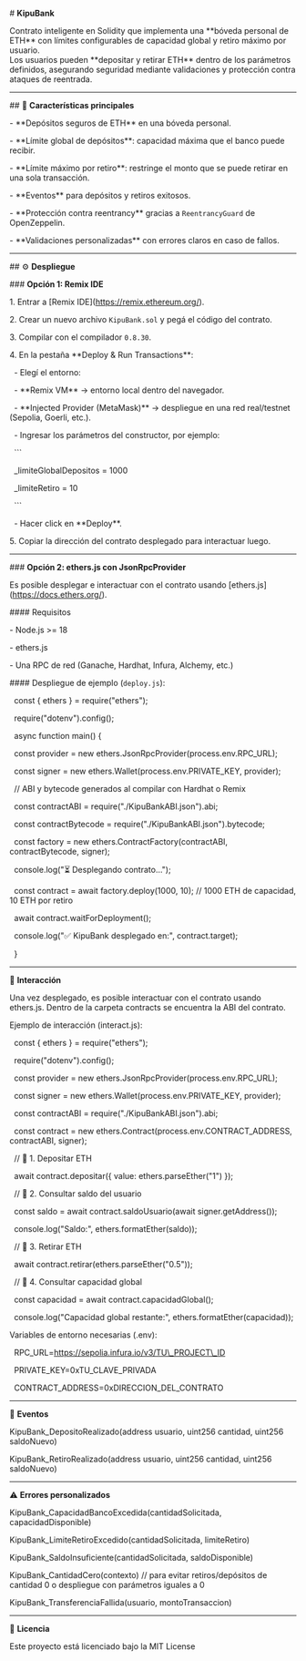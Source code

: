 \# **KipuBank**

Contrato inteligente en Solidity que implementa una \*\*bóveda personal de ETH\*\* con límites configurables de capacidad global y retiro máximo por usuario.  
Los usuarios pueden \*\*depositar y retirar ETH\*\* dentro de los parámetros definidos, asegurando seguridad mediante validaciones y protección contra ataques de reentrada.

---

\## 📌 **Características principales**

\- \*\*Depósitos seguros de ETH\*\* en una bóveda personal.

\- \*\*Límite global de depósitos\*\*: capacidad máxima que el banco puede recibir.

\- \*\*Límite máximo por retiro\*\*: restringe el monto que se puede retirar en una sola transacción.

\- \*\*Eventos\*\* para depósitos y retiros exitosos.

\- \*\*Protección contra reentrancy\*\* gracias a `ReentrancyGuard` de OpenZeppelin.

\- \*\*Validaciones personalizadas\*\* con errores claros en caso de fallos.

---

\## ⚙️ **Despliegue**

\###  **Opción 1: Remix IDE**

1\. Entrar a \[Remix IDE](https://remix.ethereum.org/).

2\. Crear un nuevo archivo `KipuBank.sol` y pegá el código del contrato.

3\. Compilar con el compilador `0.8.30`.

4\. En la pestaña \*\*Deploy \& Run Transactions\*\*:

&nbsp;  - Elegí el entorno:

&nbsp;    - \*\*Remix VM\*\* → entorno local dentro del navegador.

&nbsp;    - \*\*Injected Provider (MetaMask)\*\* → despliegue en una red real/testnet (Sepolia, Goerli, etc.).

&nbsp;  - Ingresar los parámetros del constructor, por ejemplo:

&nbsp;    ```

&nbsp;    \_limiteGlobalDepositos = 1000

&nbsp;    \_limiteRetiro = 10

&nbsp;    ```

&nbsp;  - Hacer click en \*\*Deploy\*\*.

5\. Copiar la dirección del contrato desplegado para interactuar luego.

---

\###  **Opción 2: ethers.js con JsonRpcProvider**

Es posible desplegar e interactuar con el contrato usando \[ethers.js](https://docs.ethers.org/).

\#### Requisitos

\- Node.js >= 18

\- ethers.js

\- Una RPC de red (Ganache, Hardhat, Infura, Alchemy, etc.)

\#### Despliegue de ejemplo (`deploy.js`):

&nbsp;	const { ethers } = require("ethers");

&nbsp;	require("dotenv").config();

&nbsp;	async function main() {

&nbsp; 		const provider = new ethers.JsonRpcProvider(process.env.RPC\_URL);

&nbsp; 		const signer = new ethers.Wallet(process.env.PRIVATE\_KEY, provider);

&nbsp; 		// ABI y bytecode generados al compilar con Hardhat o Remix

&nbsp; 		const contractABI = require("./KipuBankABI.json").abi;

&nbsp;	 	const contractBytecode = require("./KipuBankABI.json").bytecode;

&nbsp;	 	const factory = new ethers.ContractFactory(contractABI, contractBytecode, signer);

&nbsp; 		console.log("⏳ Desplegando contrato...");

&nbsp; 		const contract = await factory.deploy(1000, 10); // 1000 ETH de capacidad, 10 ETH por retiro

&nbsp; 		await contract.waitForDeployment();

&nbsp;	 	console.log("✅ KipuBank desplegado en:", contract.target);

&nbsp;		}

---

🤝 **Interacción**

Una vez desplegado, es posible interactuar con el contrato usando ethers.js.
Dentro de la carpeta contracts se encuentra la ABI del contrato.

Ejemplo de interacción (interact.js):

&nbsp;	const { ethers } = require("ethers");

&nbsp;	require("dotenv").config();

&nbsp;	const provider = new ethers.JsonRpcProvider(process.env.RPC\_URL);

&nbsp;	const signer = new ethers.Wallet(process.env.PRIVATE\_KEY, provider);

&nbsp;	const contractABI = require("./KipuBankABI.json").abi;

&nbsp;	const contract = new ethers.Contract(process.env.CONTRACT\_ADDRESS, contractABI, signer);

&nbsp;	// 🔹 1. Depositar ETH

&nbsp;	await contract.depositar({ value: ethers.parseEther("1") });

&nbsp;	// 🔹 2. Consultar saldo del usuario

&nbsp;	const saldo = await contract.saldoUsuario(await signer.getAddress());

&nbsp;	console.log("Saldo:", ethers.formatEther(saldo));

&nbsp;	// 🔹 3. Retirar ETH

&nbsp;	await contract.retirar(ethers.parseEther("0.5"));

&nbsp;	// 🔹 4. Consultar capacidad global

&nbsp;	const capacidad = await contract.capacidadGlobal();

&nbsp;	console.log("Capacidad global restante:", ethers.formatEther(capacidad));

Variables de entorno necesarias (.env):

&nbsp; RPC\_URL=https://sepolia.infura.io/v3/TU\_PROJECT\_ID

&nbsp; PRIVATE\_KEY=0xTU\_CLAVE\_PRIVADA

&nbsp; CONTRACT\_ADDRESS=0xDIRECCION\_DEL\_CONTRATO

---

📢 **Eventos**

KipuBank\_DepositoRealizado(address usuario, uint256 cantidad, uint256 saldoNuevo)

KipuBank\_RetiroRealizado(address usuario, uint256 cantidad, uint256 saldoNuevo)

---

⚠️ **Errores personalizados**

KipuBank\_CapacidadBancoExcedida(cantidadSolicitada, capacidadDisponible)

KipuBank\_LimiteRetiroExcedido(cantidadSolicitada, limiteRetiro)

KipuBank\_SaldoInsuficiente(cantidadSolicitada, saldoDisponible)

KipuBank\_CantidadCero(contexto) // para evitar retiros/depósitos de cantidad 0 o despliegue con parámetros iguales a 0

KipuBank\_TransferenciaFallida(usuario, montoTransaccion)

---

📄 **Licencia**

Este proyecto está licenciado bajo la MIT License





